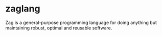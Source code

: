 # zaglang
Zag is a general-purpose programming language for doing anything but maintaining robust, optimal and reusable software.
